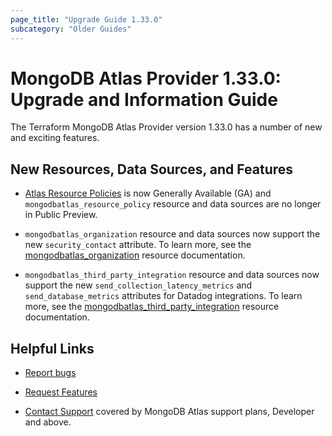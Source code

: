 ```yaml
---
page_title: "Upgrade Guide 1.33.0"
subcategory: "Older Guides"
---
```


# MongoDB Atlas Provider 1.33.0: Upgrade and Information Guide

The Terraform MongoDB Atlas Provider version 1.33.0 has a number of new and exciting features.

## New Resources, Data Sources, and Features

- [Atlas Resource Policies](https://www.mongodb.com/docs/atlas/atlas-resource-policies/#atlas-resource-policies) is now Generally Available (GA) and `mongodbatlas_resource_policy` resource and data sources are no longer in Public Preview. 

- `mongodbatlas_organization` resource and data sources now support the new `security_contact` attribute. To learn more, see the [mongodbatlas_organization](https://registry.terraform.io/providers/mongodb/mongodbatlas/latest/docs/resources/organization#security_contact-1) resource documentation.

- `mongodbatlas_third_party_integration` resource and data sources now support the new `send_collection_latency_metrics` and `send_database_metrics` attributes for Datadog integrations. To learn more, see the [mongodbatlas_third_party_integration](https://registry.terraform.io/providers/mongodb/mongodbatlas/latest/docs/resources/third_party_integration#DATADOG-1) resource documentation.

## Helpful Links

* [Report bugs](https://github.com/mongodb/terraform-provider-mongodbatlas/issues)

* [Request Features](https://feedback.mongodb.com/forums/924145-atlas?category_id=370723)

* [Contact Support](https://docs.atlas.mongodb.com/support/) covered by MongoDB Atlas support plans, Developer and above.
